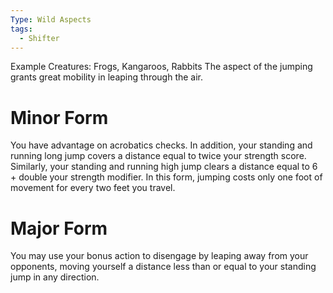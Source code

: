 ```yaml
---
Type: Wild Aspects
tags:
  - Shifter
---
```

Example Creatures: Frogs, Kangaroos, Rabbits
The aspect of the jumping grants great mobility in leaping through the air.

# Minor Form
You have advantage on acrobatics checks. In addition, your standing and running long jump covers a distance equal to twice your strength score. Similarly, your standing and running high jump clears a distance equal to 6 + double your strength modifier. In this form, jumping costs only one foot of movement for every two feet you travel.

# Major Form
You may use your bonus action to disengage by leaping away from your opponents, moving yourself a distance less than or equal to your standing jump in any direction.